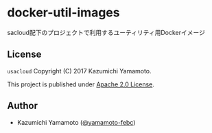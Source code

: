 # docker-util-images

sacloud配下のプロジェクトで利用するユーティリティ用Dockerイメージ

## License

 `usacloud` Copyright (C) 2017 Kazumichi Yamamoto.

  This project is published under [Apache 2.0 License](LICENSE.txt).
  
## Author

  * Kazumichi Yamamoto ([@yamamoto-febc](https://github.com/yamamoto-febc))